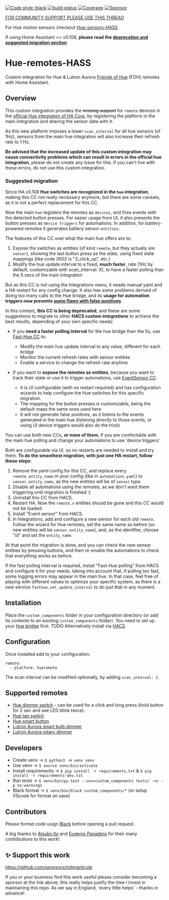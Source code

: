 [![Code style: black](https://img.shields.io/badge/code%20style-black-000000.svg)](https://github.com/ambv/black)
[![build status](http://img.shields.io/travis/robmarkcole/Hue-remotes-HASS/master.svg?style=flat)](https://travis-ci.org/robmarkcole/Hue-remotes-HASS)
[![Coverage](https://codecov.io/github/robmarkcole/Hue-remotes-HASS/coverage.svg?branch=master)](https://codecov.io/gh/robmarkcole/Hue-remotes-HASS)
[![Sponsor](https://img.shields.io/badge/sponsor-%F0%9F%92%96-green)](https://github.com/sponsors/robmarkcole)

[FOR COMMUNITY SUPPORT PLEASE USE THIS THREAD](https://community.home-assistant.io/t/hue-motion-sensors-remotes-custom-component)

For Hue motion sensors checkout [Hue-sensors-HASS](https://github.com/robmarkcole/Hue-sensors-HASS)

If using Home Assistant >= v0.108, **please read the [deprecation and suggested migration section](#suggested-migration)**

# Hue-remotes-HASS
Custom integration for Hue &amp; Lutron Aurora [Friends of Hue](https://www2.meethue.com/en-us/works-with) (FOH) remotes with Home Assistant.

## Overview

This custom integration provides the ~~missing support~~ for `remote` devices in the [official Hue integration of HA Core](https://www.home-assistant.io/integrations/hue), by registering the platform in the main integration and sharing the sensor data with it.

As this new platform imposes a lower `scan_interval` for all hue sensors (of 1Hz), sensors from the main hue integration will also increase their refresh rate to 1 Hz.

**Be advised that the increased update of this custom integration may cause connectivity problems which can result in errors in the official hue integration**, please do not create any issue for this. If you can't live with these errors, do not use this custom integration.

### Suggested migration

Since HA v0.108 **Hue switches are recognized in the `hue` integration**, 
making this CC not really necessary anymore, but there are some caveats, 
as it is not a perfect replacement for this CC.

Now the main `hue` registers the remotes as `devices`, and fires events with the detected button presses. 
For easier usage from UI, it also presents the button presses as `device triggers` for automations. 
In addition, for battery-powered remotes it generates battery sensor `entities`.

The features of this CC over what the main hue offers are to:

1. Expose the switches as entities (of kind `remote`, but they actually are `sensor`), showing the last button press as the state, using fixed state mappings (like code 3002 is "3_click_up", etc.)
2. Modify the hue update interval to a fixed, **much faster**, rate (1Hz by default, customizable with scan_interval: X), to have a faster polling than the 5 secs of the main integration

But as this CC is not using the Integrations menu, it needs manual yaml and a HA restart for any config change. 
It also has some problems derived of doing too many calls to the Hue bridge, 
and its **usage for automation triggers now presents [some flaws with false positives](https://github.com/robmarkcole/Hue-remotes-HASS/issues/14)**.

In this context, **this CC is being deprecated**, and these are some suggestions 
to migrate to other **HACS custom integrations** to achieve the best results, depending of your own specific needs:

* If you **need a faster polling interval** for the hue bridge than the 5s, use [Fast-Hue CC](https://github.com/azogue/fasthue) to:
  - Modify the main hue update interval to any value, different for each bridge
  - Monitor the current refresh rates with sensor entities
  - Enable a service to change the refresh rate anytime

* If you want to **expose the remotes as entities**, because you want to track their state or use it to trigger automations, use [EventSensor CC](https://github.com/azogue/eventsensor)
  - It is UI configurable (with no restart required) and has configuration wizards to help configure the Hue switches for this specific migration.
  - The mapping for the button presses is customizable, being the default maps the same ones used here
  - It will not generate false positives, as it listens to the events generated in the main hue (listening directly to those events, or using UI device triggers would also do the trick)  

You can use both new CCs, **or none of them**, if you are comfortable with the main hue polling and change your automations to use 'device triggers'.

Both are configurable via UI, so no restarts are needed to install and try them. **To do the smoothest migration, with just one HA restart, follow these steps**:

1. Remove the yaml config for this CC, and replace every `remote.entity_name` in your config (like in `automations.yaml`) to `sensor.entity_name`, as the new entities will be of `sensor` type.
2. Disable all automations using the remotes, as we don't want them triggering until migration is finished :)
3. Uninstall this CC from HACS.
4. Restart HA. Now the `remote.x` entities should be gone and this CC would not be loaded.
5. Install "Event sensor" from HACS. 
6. In Integrations, add and configure a new sensor for each old `remote`. Follow the wizard for Hue remotes, set the same name as before (so new entities will be `sensor.entity_name`), and, as the identifier, choose "id" and set the `entity_name`. 

At that point the migration is done, and you can check the new sensor entities by pressing buttons, and then re-enable the automations to check that everything works as before.

If the fast polling interval is required, install "Fast-Hue polling" from HACS and configure it for your needs, taking into account that, if polling too fast, some logging errors may appear in the main hue. 
In that case, feel free of playing with different values to optimize your specific system, as there is a new service `fasthue.set_update_interval` to do just that in any moment.

## Installation

Place the `custom_components` folder in your configuration directory (or add its contents to an existing `custom_components` folder). You need to set up your [Hue bridge](https://www.home-assistant.io/integrations/hue) first. TODO Alternatively install via [HACS](https://hacs.xyz/).

## Configuration

Once installed add to your configuration:

```
remote:
  - platform: hueremote
```

The scan interval can be modified optionally, by adding `scan_interval: 2`.

## Supported remotes
* [Hue dimmer switch](https://www2.meethue.com/en-us/p/hue-dimmer-switch/046677473372) - can be used for a click and long press (hold button for 2 sec and see LED blink twice).
* [Hue tap switch](https://www2.meethue.com/en-us/p/hue-tap-switch/046677473365)
* [Hue smart button](https://www2.meethue.com/en-us/p/hue-smart-button/046677553715)
* [Lutron Aurora smart bulb dimmer](http://www.lutron.com/en-US/products/pages/standalonecontrols/dimmers-switches/smartbulbdimmer/overview.aspx)
* [Lutron Aurora rotary dimmer](http://www.lutron.com/en-US/Products/Pages/StandAloneControls/Dimmers-Switches/RotaryDimmer/Overview.aspx)

## Developers
* Create venv -> `$ python3 -m venv venv`
* Use venv -> `$ source venv/bin/activate`
* Install requirements -> `$ pip install -r requirements.txt` & `$ pip install -r requirements-dev.txt`
* Run tests -> `$ venv/bin/py.test --cov=custom_components tests/ -vv -p no:warnings`
* Black format -> `$ venv/bin/black custom_components/*` (or setup VScode for format on save)

## Contributors
Please format code usign [Black](https://github.com/psf/black) before opening a pull request.

A big thanks to [Atsuko Ito](https://github.com/yottatsa) and [Eugenio Panadero](https://github.com/azogue) for their many contributions to this work!

## ✨ Support this work
https://github.com/sponsors/robmarkcole

If you or your business find this work useful please consider becoming a sponsor at the link above, this really helps justify the time I invest in maintaining this repo. As we say in England, 'every little helps' - thanks in advance!